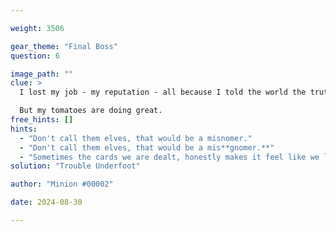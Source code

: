 ```yaml
---

weight: 3506

gear_theme: "Final Boss"
question: 6

image_path: ""
clue: >
  I lost my job - my reputation - all because I told the world the truth!  

  But my tomatoes are doing great.
free_hints: []
hints:
  - "Don't call them elves, that would be a misnomer."
  - "Don't call them elves, that would be a mis**gnomer.**"
  - "Sometimes the cards we are dealt, honestly makes it feel like we live in a..."
solution: "Trouble Underfoot"

author: "Minion #00002"

date: 2024-08-30

---
```


